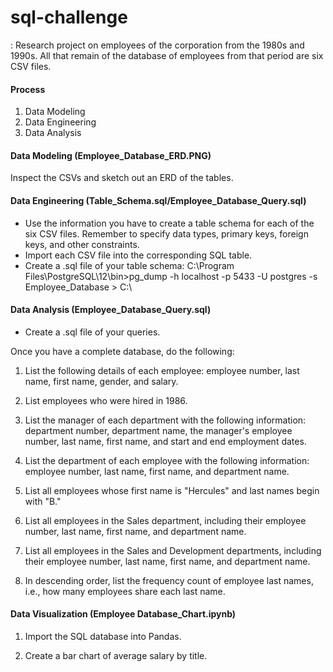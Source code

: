 # sql-challenge
: Research project on employees of the corporation from the 1980s and 1990s. All that remain of the database of employees from that period are six CSV files.

#### Process
1. Data Modeling
2. Data Engineering
3. Data Analysis


#### Data Modeling (Employee_Database_ERD.PNG)

Inspect the CSVs and sketch out an ERD of the tables.

#### Data Engineering (Table_Schema.sql/Employee_Database_Query.sql)

* Use the information you have to create a table schema for each of the six CSV files. Remember to specify data types, primary keys, foreign keys, and other constraints.
* Import each CSV file into the corresponding SQL table.
* Create a .sql file of your table schema: C:\Program Files\PostgreSQL\12\bin>pg_dump -h localhost -p 5433 -U postgres -s Employee_Database > C:\

#### Data Analysis (Employee_Database_Query.sql)
* Create a .sql file of your queries.

Once you have a complete database, do the following:

1. List the following details of each employee: employee number, last name, first name, gender, and salary.

2. List employees who were hired in 1986.

3. List the manager of each department with the following information: department number, department name, the manager's employee number, last name, first name, and start and end employment dates.

4. List the department of each employee with the following information: employee number, last name, first name, and department name.

5. List all employees whose first name is "Hercules" and last names begin with "B."

6. List all employees in the Sales department, including their employee number, last name, first name, and department name.

7. List all employees in the Sales and Development departments, including their employee number, last name, first name, and department name.

8. In descending order, list the frequency count of employee last names, i.e., how many employees share each last name.


#### Data Visualization (Employee Database_Chart.ipynb)
1. Import the SQL database into Pandas.

2. Create a bar chart of average salary by title.



